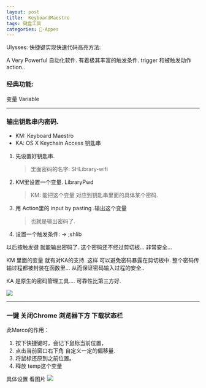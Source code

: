 ```yaml
---
layout: post
title:  KeyboardMaestro
tags: 键盘工具
categories: -Appes
---
```



Ulysses: 快捷键实现快速代码高亮方法:





A Very Powerful 自动化软件.
有着极其丰富的触发条件. trigger
和被触发动作 action..

### 经典功能:
变量 Variable


---

### 输出钥匙串内密码.


- KM: Keyboard Maestro 
- KA: OS X Keychain Access 钥匙串 


1. 先设置好钥匙串.
	> 里面密码的名字: SHLibrary-wifi

2. KM里设置一个变量. LibraryPwd
	> KM: 能把这个变量 对应到钥匙串里面的具体某个密码.

3. 用 Action里的 input by pasting .输出这个变量
	> 也就是输出密码了.

4. 设置一个触发条件: → ;shlib

以后按触发键 就能输出密码了. 这个密码还不经过剪切板...
非常安全...




KM 里面的变量 就有对KA的支持.
这样 可以避免密码暴露在剪切板中.
整个密码传输过程都被封装在函数里...
从而保证密码输入过程的安全..

KA 是原生的密码管理工具.... 可靠性比第三方好.

![][image-1]

---

### 一键 关闭Chrome 浏览器下方 下载状态栏

此Marco的作用：

1. 按下快捷键时，会记下鼠标当前位置，
2. 点击当前窗口右下角 自定义一定的偏移量.
3. 将鼠标还原到之前位置。
4. 释放 temp这个变量


具体设置 看图片
![][image-2]





[image-1]:	http://oduizitoj.bkt.clouddn.com/2016-09-24-Screen%20Shot%202016-09-24%20at%2017.39.15.png
[image-2]:	http://oduizitoj.bkt.clouddn.com/2016-09-24-Screen%20Shot%202016-09-24%20at%2017.29.29.png